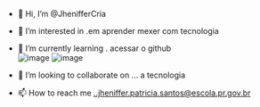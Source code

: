 - 👋 Hi, I’m @JhenifferCria 
- 👀 I’m interested in .em aprender mexer com tecnologia    
- 🌱 I’m currently learning . acessar o github        
![image](https://user-images.githubusercontent.com/106825299/176920472-2405a5f1-304d-4f56-bf69-a0ce53a44d29.png)
![image](https://user-images.githubusercontent.com/106825299/176920596-c8d65bb9-3e24-4417-a172-6085322d2d8a.png)

- 💞️ I’m looking to collaborate on ... a tecnologia                                                                                                                       


- 📫 How to reach me ..jheniffer.patricia.santos@escola.pr.gov.br

<!---
JhenifferCria/JhenifferCria is a ✨ special ✨ repository because its `README.md` (this file) appears on your GitHub profile.
You can click the Preview link to take a look at your changes.
--->
 
